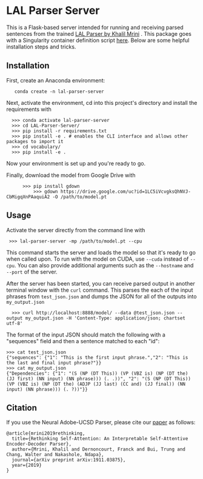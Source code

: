 # LAL Parser Server

This is a Flask-based server intended for running and receiving parsed sentences from the trained [LAL Parser by Khalil Mrini](https://github.com/KhalilMrini/LAL-Parser) .  This package goes with a  Singularity container definition script [here](https://github.com/kh8fb/kh8fb_singularity/tree/master/definition_scripts).  Below are some helpful installation steps and tricks.  

## Installation

First, create an Anaconda environment:

       conda create -n lal-parser-server

Next, activate the environment, cd into this project's directory and install the requirements with

      >>> conda activate lal-parser-server
      >>> cd LAL-Parser-Server/
      >>> pip install -r requirements.txt
      >>> pip install -e . # enables the CLI interface and allows other packages to import it
      >>> cd vocabulary/ 
      >>> pip install -e .

Now your environment is set up and you're ready to go.

Finally, download the model from Google Drive with

	 	  >>> pip install gdown
		      >>> gdown https://drive.google.com/uc?id=1LC5iVcvgksQhNVJ-CbMigqXnPAaquiA2 -O /path/to/model.pt

## Usage

Activate the server directly from the command line with 

	 >>> lal-parser-server -mp /path/to/model.pt --cpu

This command starts the server and loads the model so that it's ready to go when called upon.  To run with the model on CUDA, use  `--cuda` instead of `--cpu`.   You can also provide additional arguments such as the `--hostname` and  `--port` of the server.

After the server has been started, you can receive parsed output in another terminal window with the `curl` command.   This parses the each of the input phrases from `test_json.json`  and dumps the JSON for all of the outputs into `my_output.json`

      >>> curl http://localhost:8888/model/ --data @test_json.json --output my_output.json -H 'Content-Type: application/json; chartset utf-8'

The format of the input JSON should match the following with a "sequences" field and then a sentence matched to each "id":

    >>> cat test_json.json
    {"sequences": {"1": "This is the first input phrase.","2": "This is the last and final input phrase?"}}
    >>> cat my_output.json
    {"Dependencies": {"1": "(S (NP (DT This)) (VP (VBZ is) (NP (DT the) (JJ first) (NN input) (NN phrase))) (. .))", "2": "(S (NP (DT This)) (VP (VBZ is) (NP (DT the) (ADJP (JJ last) (CC and) (JJ final)) (NN input) (NN phrase))) (. ?))"}}


## Citation

If you use the Neural Adobe-UCSD Parser, please cite our [paper](https://arxiv.org/abs/1911.03875) as follows:
```
@article{mrini2019rethinking,
  title={Rethinking Self-Attention: An Interpretable Self-Attentive Encoder-Decoder Parser},
  author={Mrini, Khalil and Dernoncourt, Franck and Bui, Trung and Chang, Walter and Nakashole, Ndapa},
  journal={arXiv preprint arXiv:1911.03875},
  year={2019}
}
```
